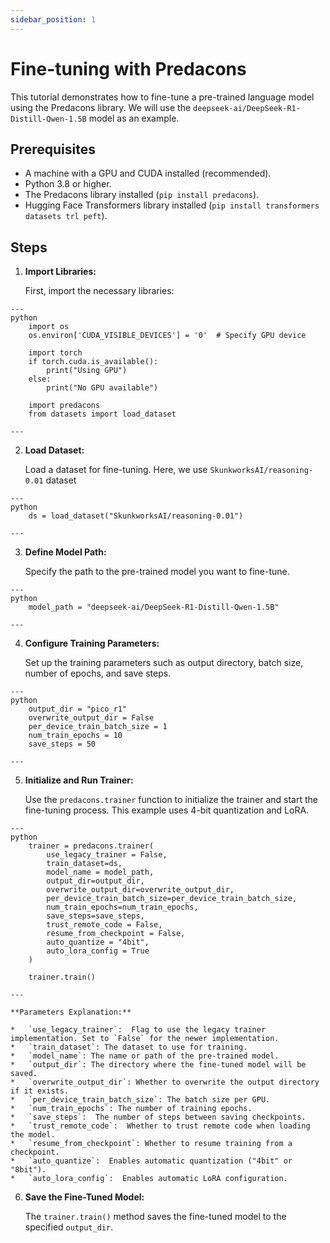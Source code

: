 ```yaml
---
sidebar_position: 1
---
```

# Fine-tuning with Predacons

This tutorial demonstrates how to fine-tune a pre-trained language model using the Predacons library. We will use the `deepseek-ai/DeepSeek-R1-Distill-Qwen-1.5B` model as an example.

## Prerequisites

*   A machine with a GPU and CUDA installed (recommended).
*   Python 3.8 or higher.
*   The Predacons library installed (`pip install predacons`).
*   Hugging Face Transformers library installed (`pip install transformers datasets trl peft`).

## Steps

1.  **Import Libraries:**

    First, import the necessary libraries:

```
---
python
    import os
    os.environ['CUDA_VISIBLE_DEVICES'] = '0'  # Specify GPU device

    import torch
    if torch.cuda.is_available():
        print("Using GPU")
    else:
        print("No GPU available")

    import predacons
    from datasets import load_dataset
    
---
```

2.  **Load Dataset:**

    Load a dataset for fine-tuning. Here, we use `SkunkworksAI/reasoning-0.01` dataset

```
---
python
    ds = load_dataset("SkunkworksAI/reasoning-0.01")
    
---
```

3.  **Define Model Path:**

    Specify the path to the pre-trained model you want to fine-tune.

```
---
python
    model_path = "deepseek-ai/DeepSeek-R1-Distill-Qwen-1.5B"
    
---
```

4.  **Configure Training Parameters:**

    Set up the training parameters such as output directory, batch size, number of epochs, and save steps.

```
---
python
    output_dir = "pico_r1"
    overwrite_output_dir = False
    per_device_train_batch_size = 1
    num_train_epochs = 10
    save_steps = 50
    
---
```

5.  **Initialize and Run Trainer:**

    Use the `predacons.trainer` function to initialize the trainer and start the fine-tuning process. This example uses 4-bit quantization and LoRA.

```
---
python
    trainer = predacons.trainer(
        use_legacy_trainer = False,
        train_dataset=ds,
        model_name = model_path,
        output_dir=output_dir,
        overwrite_output_dir=overwrite_output_dir,
        per_device_train_batch_size=per_device_train_batch_size,
        num_train_epochs=num_train_epochs,
        save_steps=save_steps,
        trust_remote_code = False,
        resume_from_checkpoint = False,
        auto_quantize = "4bit",
        auto_lora_config = True
    )

    trainer.train()
    
---
```

    **Parameters Explanation:**

    *   `use_legacy_trainer`:  Flag to use the legacy trainer implementation. Set to `False` for the newer implementation.
    *   `train_dataset`: The dataset to use for training.
    *   `model_name`: The name or path of the pre-trained model.
    *   `output_dir`: The directory where the fine-tuned model will be saved.
    *   `overwrite_output_dir`: Whether to overwrite the output directory if it exists.
    *   `per_device_train_batch_size`: The batch size per GPU.
    *   `num_train_epochs`: The number of training epochs.
    *   `save_steps`:  The number of steps between saving checkpoints.
    *   `trust_remote_code`:  Whether to trust remote code when loading the model.
    *   `resume_from_checkpoint`: Whether to resume training from a checkpoint.
    *   `auto_quantize`:  Enables automatic quantization ("4bit" or "8bit").
    *   `auto_lora_config`:  Enables automatic LoRA configuration.

6.  **Save the Fine-Tuned Model:**

    The `trainer.train()` method saves the fine-tuned model to the specified `output_dir`.

